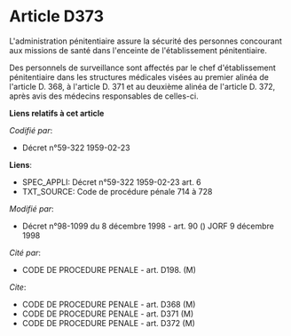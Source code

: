 # Article D373

L'administration pénitentiaire assure la sécurité des personnes concourant aux missions de santé dans l'enceinte de
l'établissement pénitentiaire.

Des personnels de surveillance sont affectés par le chef d'établissement pénitentiaire dans les structures médicales visées
au premier alinéa de l'article D. 368, à l'article D. 371 et au deuxième alinéa de l'article D. 372, après avis des médecins
responsables de celles-ci.

**Liens relatifs à cet article**

_Codifié par_:

  - Décret n°59-322 1959-02-23

**Liens**:

  - SPEC_APPLI: Décret n°59-322 1959-02-23 art. 6
  - TXT_SOURCE: Code de procédure pénale 714 à 728

_Modifié par_:

  - Décret n°98-1099 du 8 décembre 1998 - art. 90 () JORF 9 décembre 1998

_Cité par_:

  - CODE DE PROCEDURE PENALE - art. D198. (M)

_Cite_:

  - CODE DE PROCEDURE PENALE - art. D368 (M)
  - CODE DE PROCEDURE PENALE - art. D371 (M)
  - CODE DE PROCEDURE PENALE - art. D372 (M)
